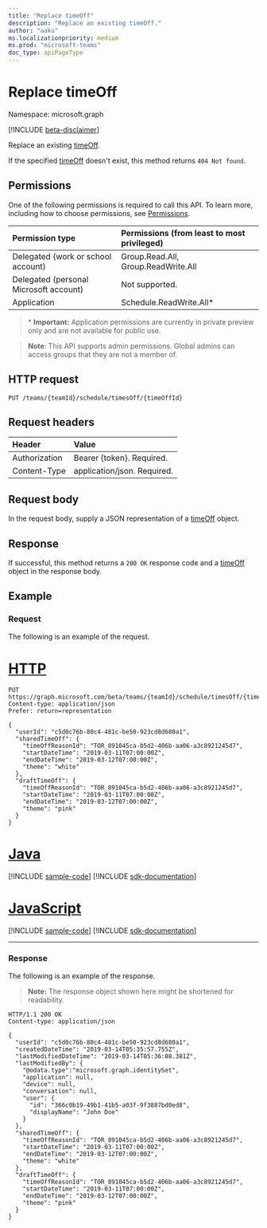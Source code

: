 ```yaml
---
title: "Replace timeOff"
description: "Replace an existing timeOff."
author: "aaku"
ms.localizationpriority: medium
ms.prod: "microsoft-teams"
doc_type: apiPageType
---
```


# Replace timeOff

Namespace: microsoft.graph

[!INCLUDE [beta-disclaimer](../../includes/beta-disclaimer.md)]

Replace an existing [timeOff](../resources/timeoff.md).

If the specified [timeOff](../resources/timeoff.md) doesn't exist, this method returns `404 Not found`.

## Permissions

One of the following permissions is required to call this API. To learn more, including how to choose permissions, see [Permissions](/graph/permissions-reference).

|Permission type      | Permissions (from least to most privileged)              |
|:--------------------|:---------------------------------------------------------|
|Delegated (work or school account) | Group.Read.All, Group.ReadWrite.All    |
|Delegated (personal Microsoft account) | Not supported.    |
|Application | Schedule.ReadWrite.All*  |

>\* **Important:** Application permissions are currently in private preview only and are not available for public use.

> **Note**: This API supports admin permissions. Global admins can access groups that they are not a member of.

## HTTP request

<!-- { "blockType": "ignored" } -->

```http
PUT /teams/{teamId}/schedule/timesOff/{timeOffId}
```

## Request headers

| Header       | Value |
|:---------------|:--------|
| Authorization  | Bearer {token}. Required.  |
| Content-Type  | application/json. Required.  |

## Request body

In the request body, supply a JSON representation of a [timeOff](../resources/timeoff.md) object.

## Response

If successful, this method returns a `200 OK` response code and a [timeOff](../resources/timeoff.md) object in the response body.

## Example

### Request

The following is an example of the request.

# [HTTP](#tab/http)
<!-- {
  "blockType": "request",
  "name": "timeoff-put"
}-->
```http
PUT https://graph.microsoft.com/beta/teams/{teamId}/schedule/timesOff/{timeOffId}
Content-type: application/json
Prefer: return=representation

{
  "userId": "c5d0c76b-80c4-481c-be50-923cd8d680a1",
  "sharedTimeOff": {
    "timeOffReasonId": "TOR_891045ca-b5d2-406b-aa06-a3c8921245d7",
    "startDateTime": "2019-03-11T07:00:00Z",
    "endDateTime": "2019-03-12T07:00:00Z",
    "theme": "white"
  },
  "draftTimeOff": {
    "timeOffReasonId": "TOR_891045ca-b5d2-406b-aa06-a3c8921245d7",
    "startDateTime": "2019-03-11T07:00:00Z",
    "endDateTime": "2019-03-12T07:00:00Z",
    "theme": "pink"
  }
}
```

# [Java](#tab/java)
[!INCLUDE [sample-code](../includes/snippets/java/timeoff-put-java-snippets.md)]
[!INCLUDE [sdk-documentation](../includes/snippets/snippets-sdk-documentation-link.md)]

# [JavaScript](#tab/javascript)
[!INCLUDE [sample-code](../includes/snippets/javascript/timeoff-put-javascript-snippets.md)]
[!INCLUDE [sdk-documentation](../includes/snippets/snippets-sdk-documentation-link.md)]

---

### Response

The following is an example of the response. 

>**Note:** The response object shown here might be shortened for readability.
<!-- {
  "blockType": "response",
  "truncated": true,
  "@odata.type": "microsoft.graph.timeOff"
} -->

```http
HTTP/1.1 200 OK
Content-type: application/json

{
  "userId": "c5d0c76b-80c4-481c-be50-923cd8d680a1",
  "createdDateTime": "2019-03-14T05:35:57.755Z",
  "lastModifiedDateTime": "2019-03-14T05:36:08.381Z",
  "lastModifiedBy": {
    "@odata.type":"microsoft.graph.identitySet",
    "application": null,
    "device": null,
    "conversation": null,
    "user": {
      "id": "366c0b19-49b1-41b5-a03f-9f3887bd0ed8",
      "displayName": "John Doe"
    }
  },
  "sharedTimeOff": {
    "timeOffReasonId": "TOR_891045ca-b5d2-406b-aa06-a3c8921245d7",
    "startDateTime": "2019-03-11T07:00:00Z",
    "endDateTime": "2019-03-12T07:00:00Z",
    "theme": "white"
  },
  "draftTimeOff": {
    "timeOffReasonId": "TOR_891045ca-b5d2-406b-aa06-a3c8921245d7",
    "startDateTime": "2019-03-11T07:00:00Z",
    "endDateTime": "2019-03-12T07:00:00Z",
    "theme": "pink"
  }
}
```

<!-- uuid: 8fcb5dbc-d5aa-4681-8e31-b001d5168d79
2015-10-25 14:57:30 UTC -->
<!--
{
  "type": "#page.annotation",
  "description": "Replace an existing timeOff",
  "keywords": "",
  "section": "documentation",
  "tocPath": "",
  "suppressions": [
  ]
}
-->


